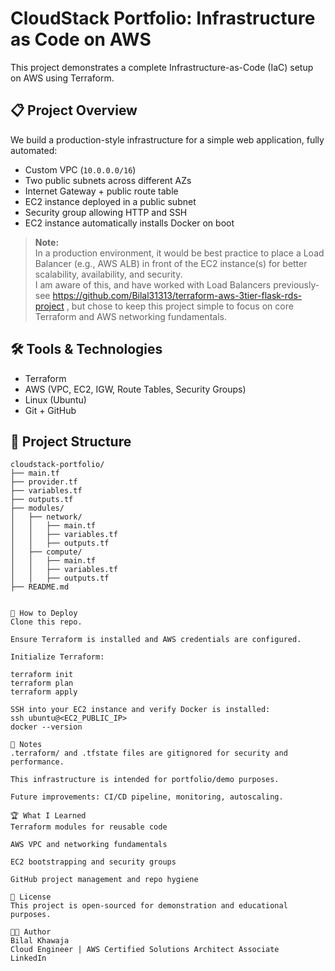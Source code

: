 # CloudStack Portfolio: Infrastructure as Code on AWS

This project demonstrates a complete Infrastructure-as-Code (IaC) setup on AWS using Terraform.

## 📋 Project Overview

We build a production-style infrastructure for a simple web application, fully automated:

- Custom VPC (`10.0.0.0/16`)
- Two public subnets across different AZs
- Internet Gateway + public route table
- EC2 instance deployed in a public subnet
- Security group allowing HTTP and SSH
- EC2 instance automatically installs Docker on boot

> **Note:**  
> In a production environment, it would be best practice to place a Load Balancer (e.g., AWS ALB) in front of the EC2 instance(s) for better scalability, availability, and security.  
> I am aware of this, and have worked with Load Balancers previously- see https://github.com/Bilal31313/terraform-aws-3tier-flask-rds-project , but chose to keep this project simple to focus on core Terraform and AWS networking fundamentals.


## 🛠️ Tools & Technologies

- Terraform
- AWS (VPC, EC2, IGW, Route Tables, Security Groups)
- Linux (Ubuntu)
- Git + GitHub

## 📂 Project Structure

```plaintext
cloudstack-portfolio/
├── main.tf
├── provider.tf
├── variables.tf
├── outputs.tf
├── modules/
│   ├── network/
│   │   ├── main.tf
│   │   ├── variables.tf
│   │   ├── outputs.tf
│   ├── compute/
│   │   ├── main.tf
│   │   ├── variables.tf
│   │   ├── outputs.tf
├── README.md


🚀 How to Deploy
Clone this repo.

Ensure Terraform is installed and AWS credentials are configured.

Initialize Terraform:

terraform init
terraform plan
terraform apply

SSH into your EC2 instance and verify Docker is installed:
ssh ubuntu@<EC2_PUBLIC_IP>
docker --version

📢 Notes
.terraform/ and .tfstate files are gitignored for security and performance.

This infrastructure is intended for portfolio/demo purposes.

Future improvements: CI/CD pipeline, monitoring, autoscaling.

🏆 What I Learned
Terraform modules for reusable code

AWS VPC and networking fundamentals

EC2 bootstrapping and security groups

GitHub project management and repo hygiene

📜 License
This project is open-sourced for demonstration and educational purposes.

👨‍💻 Author
Bilal Khawaja
Cloud Engineer | AWS Certified Solutions Architect Associate
LinkedIn

